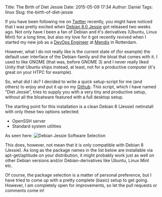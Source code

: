 Title: The Birth of Diet Jessie
Date: 2015-05-09 17:34
Author: Daniel
Tags: linux
Slug: the-birth-of-diet-jessie

If you have been following me on [Twitter](https://twitter.com/djvdorp) recently, you might have noticed that I was pretty excited when [Debian 8.0 Jessie](https://wiki.debian.org/DebianJessie) got released two weeks ago. Not only have I been a fan of Debian and it's derivatives (Ubuntu, Linux Mint) for a long time, but also my love for it got recently revived when I started my new job as a [DevOps Engineer](https://www.mendix.com/careers/devops-engineer/) at [Mendix](https://www.mendix.com/) in Rotterdam.

However, what I do not really like is the current state of (for example) the default user interface of the Debian-family and the bloat that comes with it. I used to like GNOME (that was, before GNOME 3) and I never really liked Unity that Ubuntu ships instead, at least, not for a productive computer (it's great on your HTPC for example).

So, what did I do? I decided to write a quick setup-script for me (and others) to enjoy and put it up on my [Github](https://github.com/djvdorp/diet-jessie).
This script, which I have named "Diet Jessie", tries to supply you with a very tiny and productive setup, without all the bloatware featured with a full desktop setup.

The starting point for this installation is a clean Debian 8 (Jessie) netinstall with only these two options selected:

* OpenSSH server
* Standard system utilities

As seen here:
![Debian Jessie Software Selection]({filename}/images/debian-jessie-software-selection.png)

This does, however, not mean that it is only compatible with Debian 8 (Jessie). As long as the package names in the list below are installable via apt-get/aptitude on your distribution, it might probably work just as well on other Debian versions and/or Debian-derivatives like Ubuntu, Linux Mint etc.

Of course, the package selection is a matter of personal preference, but I have tried to come up with a pretty complete (basic) setup to get going. However, I am completely open for improvements, so let the pull requests or comments come in!